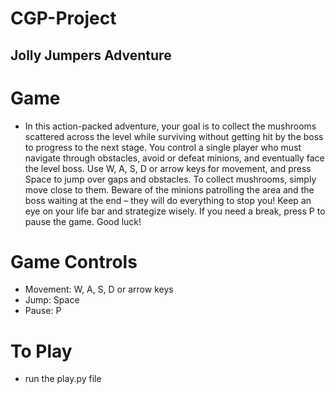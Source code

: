 # CGP-Project
## Jolly Jumpers Adventure ##

# Game
- In this action-packed adventure, your goal is to collect the mushrooms scattered across the level while surviving without getting hit by the boss to progress to the next stage. You control a single player who must navigate through obstacles, avoid or defeat minions, and eventually face the level boss. Use W, A, S, D or arrow keys for movement, and press Space to jump over gaps and obstacles. To collect mushrooms, simply move close to them. Beware of the minions patrolling the area and the boss waiting at the end – they will do everything to stop you! Keep an eye on your life bar and strategize wisely. If you need a break, press P to pause the game. Good luck!

# Game Controls
 - Movement: W, A, S, D or arrow keys 
 - Jump: Space
 - Pause: P

 # To Play
- run the play.py file